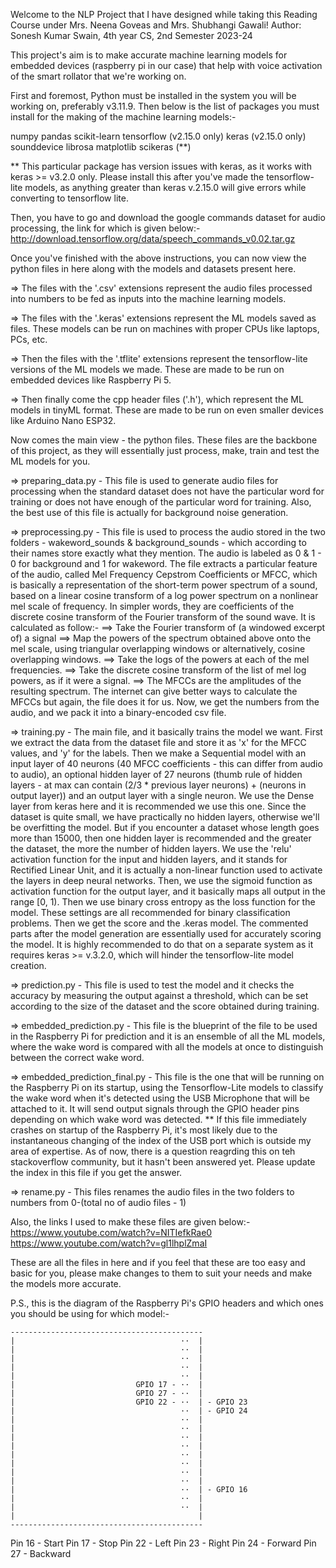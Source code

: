 Welcome to the NLP Project that I have designed while taking this Reading Course under Mrs. Neena Goveas and Mrs. Shubhangi Gawali!
Author: Sonesh Kumar Swain, 4th year CS, 2nd Semester 2023-24

This project's aim is to make accurate machine learning models for embedded devices (raspberry pi in our case) that help with
voice activation of the smart rollator that we're working on.

First and foremost, Python must be installed in the system you will be working on, preferably v3.11.9. Then below is the list of
packages you must install for the making of the machine learning models:-

numpy
pandas
scikit-learn
tensorflow (v2.15.0 only)
keras (v2.15.0 only)
sounddevice
librosa
matplotlib
scikeras (**)

** This particular package has version issues with keras, as it works with keras >= v3.2.0 only. Please install this after you've
made the tensorflow-lite models, as anything greater than keras v.2.15.0 will give errors while converting to tensorflow lite.

Then, you have to go and download the google commands dataset for audio processing, the link for which is given below:-
http://download.tensorflow.org/data/speech_commands_v0.02.tar.gz

Once you've finished with the above instructions, you can now view the python files in here along with the models and datasets
present here.

=> The files with the '.csv' extensions represent the audio files processed into numbers to be fed as inputs into the machine 
learning models.

=> The files with the '.keras' extensions represent the ML models saved as files. These models can be run on machines with proper
CPUs like laptops, PCs, etc.

=> Then the files with the '.tflite' extensions represent the tensorflow-lite versions of the ML models we made. These are made
to be run on embedded devices like Raspberry Pi 5.

=> Then finally come the cpp header files ('.h'), which represent the ML models in tinyML format. These are made to be run on even
smaller devices like Arduino Nano ESP32.

Now comes the main view - the python files. These files are the backbone of this project, as they will essentially just process,
make, train and test the ML models for you.

=> preparing_data.py - This file is used to generate audio files for processing when the standard dataset does not have the particular
word for training or does not have enough of the particular word for training. Also, the best use of this file is actually for background
noise generation.

=> preprocessing.py - This file is used to process the audio stored in the two folders - wakeword_sounds & background_sounds - which according
to their names store exactly what they mention. The audio is labeled as 0 & 1 - 0 for background and 1 for wakeword. The file extracts a
particular feature of the audio, called Mel Frequency Cepstrom Coefficients or MFCC, which is basically a representation of the short-term power spectrum of a sound, based on a linear cosine transform of a log power spectrum on a nonlinear mel scale of frequency. In simpler words,
they are coefficients of the discrete cosine transform of the Fourier transform of the sound wave. It is calculated as follow:-
    ==> Take the Fourier transform of (a windowed excerpt of) a signal
    ==> Map the powers of the spectrum obtained above onto the mel scale, using triangular overlapping windows or alternatively, cosine overlapping windows.
    ==> Take the logs of the powers at each of the mel frequencies.
    ==> Take the discrete cosine transform of the list of mel log powers, as if it were a signal.
    ==> The MFCCs are the amplitudes of the resulting spectrum.
The internet can give better ways to calculate the MFCCs but again, the file does it for us. Now, we get the numbers from the audio, and we
pack it into a binary-encoded csv file.

=> training.py - The main file, and it basically trains the model we want. First we extract the data from the dataset file and store it as 'x'
for the MFCC values, and 'y' for the labels. Then we make a Sequential model with an input layer of 40 neurons (40 MFCC coefficients - this can differ from audio to audio), an optional hidden layer of 27 neurons (thumb rule of hidden layers - at max can contain (2/3 * previous layer neurons) + (neurons in output layer)) and an output layer with a single neuron. We use the Dense layer from keras here and it is recommended we use this one. Since the dataset is quite small, we have practically no hidden layers, otherwise we'll be overfitting the model. But if you encounter a dataset whose length goes more than 15000, then one hidden layer is recommended and the greater the dataset, the more the number of hidden layers. We use the 'relu' activation function for the input and hidden layers, and it stands for Rectified Linear Unit, and it is actually a non-linear function used to activate the layers in deep neural networks. Then, we use the sigmoid function as activation function for the output layer, and it basically maps all output in the range [0, 1). Then we use binary cross entropy as the loss function for the model. These settings are all recommended for binary classification problems. Then we get the score and the .keras model. The commented parts after the model generation are essentially used for accurately scoring the model. It is highly recommended to do that on a separate system as it requires keras >= v.3.2.0, which will hinder the tensorflow-lite model creation.

=> prediction.py - This file is used to test the model and it checks the accuracy by measuring the output against a threshold, which can be set according to the size of the dataset and the score obtained during training.

=> embedded_prediction.py - This file is the blueprint of the file to be used in the Raspberry Pi for prediction and it is an ensemble of all the ML models, where the wake word is compared with all the models at once to distinguish between the correct wake word.

=> embedded_prediction_final.py - This file is the one that will be running on the Raspberry Pi on its startup, using the Tensorflow-Lite models to classify the wake word when it's detected using the USB Microphone that will be attached to it. It will send output signals through the GPIO header pins depending on which wake word was detected.
** If this file immediately crashes on startup of the Raspberry Pi, it's most likely due to the instantaneous changing of the index of the USB port which is outside my area of expertise. As of now, there is a question reagrding this on teh stackoverflow community, but it hasn't been answered yet. Please update the index in this file if you get the answer.

=> rename.py - This files renames the audio files in the two folders to numbers from 0-(total no of audio files - 1)

Also, the links I used to make these files are given below:-
https://www.youtube.com/watch?v=NITIefkRae0
https://www.youtube.com/watch?v=gl1lhplZmaI

These are all the files in here and if you feel that these are too easy and basic for you, please make changes to them to suit your needs and make the models more accurate.

P.S., this is the diagram of the Raspberry Pi's GPIO headers and which ones you should be using for which model:-

    -------------------------------------------
    |                                     ··  |
    |                                     ··  |
    |                                     ··  |
    |                                     ··  |
    |                                     ··  |
    |                           GPIO 17 - ··  |
    |                           GPIO 27 - ··  |
    |                           GPIO 22 - ··  | - GPIO 23
    |                                     ··  | - GPIO 24
    |                                     ··  |
    |                                     ··  |
    |                                     ··  |
    |                                     ··  |
    |                                     ··  |
    |                                     ··  |
    |                                     ··  |
    |                                     ··  |
    |                                     ··  | - GPIO 16
    |                                     ··  |
    |                                     ··  |
    |                                         |
    -------------------------------------------

Pin 16 - Start
Pin 17 - Stop
Pin 22 - Left
Pin 23 - Right
Pin 24 - Forward
Pin 27 - Backward
